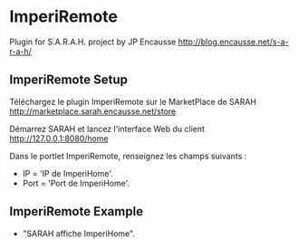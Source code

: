 # ImperiRemote

Plugin for S.A.R.A.H. project by JP Encausse
http://blog.encausse.net/s-a-r-a-h/


## ImperiRemote Setup

Téléchargez le plugin ImperiRemote sur le MarketPlace de SARAH
http://marketplace.sarah.encausse.net/store

Démarrez SARAH et lancez l'interface Web du client http://127.0.0.1:8080/home

Dans le portlet ImperiRemote, renseignez les champs suivants :
- IP       = 'IP de ImperiHome'.
- Port     = 'Port de ImperiHome'.


## ImperiRemote Example

- "SARAH affiche ImperiHome".